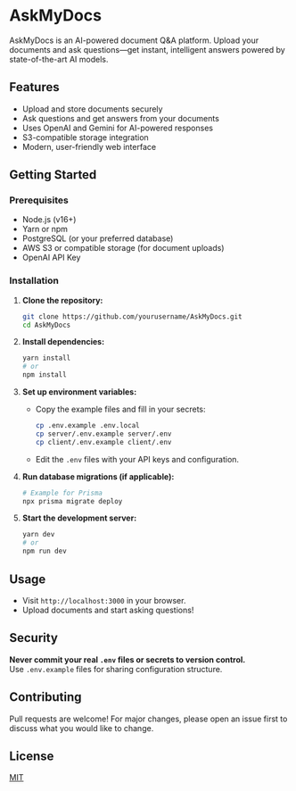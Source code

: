 # AskMyDocs

AskMyDocs is an AI-powered document Q&A platform. Upload your documents and ask questions—get instant, intelligent answers powered by state-of-the-art AI models.

## Features

- Upload and store documents securely
- Ask questions and get answers from your documents
- Uses OpenAI and Gemini for AI-powered responses
- S3-compatible storage integration
- Modern, user-friendly web interface

## Getting Started

### Prerequisites

- Node.js (v16+)
- Yarn or npm
- PostgreSQL (or your preferred database)
- AWS S3 or compatible storage (for document uploads)
- OpenAI API Key

### Installation

1. **Clone the repository:**
   ```bash
   git clone https://github.com/yourusername/AskMyDocs.git
   cd AskMyDocs
   ```

2. **Install dependencies:**
   ```bash
   yarn install
   # or
   npm install
   ```

3. **Set up environment variables:**
   - Copy the example files and fill in your secrets:
     ```bash
     cp .env.example .env.local
     cp server/.env.example server/.env
     cp client/.env.example client/.env
     ```
   - Edit the `.env` files with your API keys and configuration.

4. **Run database migrations (if applicable):**
   ```bash
   # Example for Prisma
   npx prisma migrate deploy
   ```

5. **Start the development server:**
   ```bash
   yarn dev
   # or
   npm run dev
   ```

## Usage

- Visit `http://localhost:3000` in your browser.
- Upload documents and start asking questions!

## Security

**Never commit your real `.env` files or secrets to version control.**  
Use `.env.example` files for sharing configuration structure.

## Contributing

Pull requests are welcome! For major changes, please open an issue first to discuss what you would like to change.

## License

[MIT](LICENSE) 